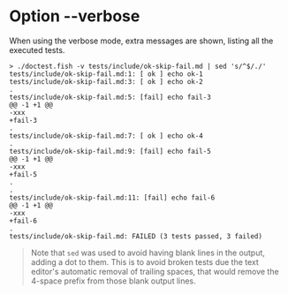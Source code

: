 # Option --verbose

When using the verbose mode, extra messages are shown, listing all the executed tests.

    > ./doctest.fish -v tests/include/ok-skip-fail.md | sed 's/^$/./'
    tests/include/ok-skip-fail.md:1: [ ok ] echo ok-1
    tests/include/ok-skip-fail.md:3: [ ok ] echo ok-2
    .
    tests/include/ok-skip-fail.md:5: [fail] echo fail-3
    @@ -1 +1 @@
    -xxx
    +fail-3
    .
    tests/include/ok-skip-fail.md:7: [ ok ] echo ok-4
    .
    tests/include/ok-skip-fail.md:9: [fail] echo fail-5
    @@ -1 +1 @@
    -xxx
    +fail-5
    .
    .
    tests/include/ok-skip-fail.md:11: [fail] echo fail-6
    @@ -1 +1 @@
    -xxx
    +fail-6
    .
    tests/include/ok-skip-fail.md: FAILED (3 tests passed, 3 failed)

> Note that `sed` was used to avoid having blank lines in the output, adding a dot to them. This is to avoid broken tests due the text editor's automatic removal of trailing spaces, that would remove the 4-space prefix from those blank output lines.
